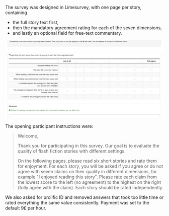 
The survey was designed in Limesurvey, with one page per story, containing 
- the full story text first,
- then the mandatory agreement rating for each of the seven dimensions,
- and lastly an optional field for free-text commentary.

![alt text](study_screenshot.png "Example view of the questionnaire")

The opening participant instructions were: 

> Welcome,
> 
> Thank you for participating in this survey. Our goal is to evaluate the quality of flash fiction stories with different settings.
> 
> On the following pages, please read six short stories and rate them for enjoyment. For each story, you will be asked if you agree or do not agree with seven claims on their quality in different dimensions, for example "I enjoyed reading this story". Please rate each claim from the lowest score to the left (no agreement) to the highest on the right (fully agree with the claim). Each story should be rated independently.

We also asked for prolific ID and removed answers that took too little time or rated everything the same value consistently. Payment was set to the default 9£ per hour. 
